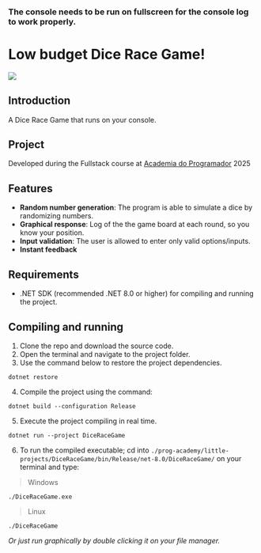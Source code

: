 ### The console needs to be run on fullscreen for the console log to work properly.

# Low budget Dice Race Game!

![](https://i.imgur.com/gf19ABH.gif)

## Introduction

A Dice Race Game that runs on your console.

## Project

Developed during the Fullstack course at [Academia do Programador](https://www.academiadoprogramador.net) 2025

## Features

- **Random number generation**: The program is able to simulate a dice by randomizing numbers.
- **Graphical response**: Log of the the game board at each round, so you know your position.
- **Input validation**: The user is allowed to enter only valid options/inputs.
- **Instant feedback**

## Requirements

- .NET SDK (recommended .NET 8.0 or higher) for compiling and running the project.

## Compiling and running

1. Clone the repo and download the source code.
2. Open the terminal and navigate to the project folder.
3. Use the command below to restore the project dependencies.

```
dotnet restore
```

4. Compile the project using the command:

```
dotnet build --configuration Release
```

5. Execute the project compiling in real time.

```
dotnet run --project DiceRaceGame
```

6. To run the compiled executable; cd into `./prog-academy/little-projects/DiceRaceGame/bin/Release/net-8.0/DiceRaceGame/` on your terminal and type:

> Windows
```
./DiceRaceGame.exe
```

> Linux
```
./DiceRaceGame
```

*Or just run graphically by double clicking it on your file manager.*